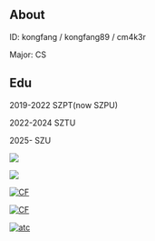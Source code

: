 ## About

ID: kongfang / kongfang89 / cm4k3r

Major: CS

## Edu

2019-2022 SZPT(now SZPU)

2022-2024 SZTU

2025-     SZU

[![](https://img.shields.io/badge/KONFANG89-EXPERT_1614-%230000ff?style=for-the-badge)](https://codeforces.com/profile/kongfang89)

![](https://img.shields.io/badge/EXPERT_1614-KONFANG89?style=for-the-badge&label=KONGFANG89&color=%230000ff&link=https%3A%2F%2Fcodeforces.com%2Fprofile%2Fkongfang89)


[![CF](https://cfrating.ihcr.top/?user=kongfang89)](https://codeforces.com/profile/kongfang89)

[![CF](https://cfrating.ihcr.top/?user=cm4k3r)](https://codeforces.com/profile/cm4k3r)

[![atc](https://atrating.baoshuo.dev/rating?username=kongfang)](https://atcoder.jp/users/kongfang)

